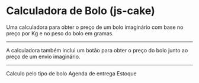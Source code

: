# Calculadora de Bolo (js-cake)

Uma calculadora para obter o preço de um bolo imaginário com base no preço por Kg e no peso do bolo em gramas.

---

A calculadora também inclui um botão para obter o preço do bolo junto ao preço de um envio imaginário.

---

Calculo pelo tipo de bolo
Agenda de entrega
Estoque